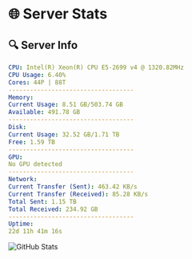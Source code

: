 # 🌐 Server Stats
## 🔍 Server Info
```yaml
CPU: Intel(R) Xeon(R) CPU E5-2699 v4 @ 1320.82MHz
CPU Usage: 6.40%
Cores: 44P | 88T
-----------------------------------
Memory:
Current Usage: 8.51 GB/503.74 GB
Available: 491.78 GB
-----------------------------------
Disk:
Current Usage: 32.52 GB/1.71 TB
Free: 1.59 TB
-----------------------------------
GPU:
No GPU detected
-----------------------------------
Network:
Current Transfer (Sent): 463.42 KB/s
Current Transfer (Received): 85.28 KB/s
Total Sent: 1.15 TB
Total Received: 234.92 GB
-----------------------------------
Uptime:
22d 11h 41m 16s
```
![GitHub Stats](https://img.shields.io/badge/Updated-2025-05-12_04:50:04-blue)